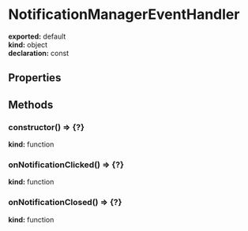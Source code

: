 # NotificationManagerEventHandler      
  
**exported:** default      
**kind:** object      
**declaration:** const      
  
  
## Properties      
  
  
## Methods      
  
### constructor() => {?}        
  
**kind:** function        
  
  
  
  
  
### onNotificationClicked() => {?}        
  
**kind:** function        
  
  
  
  
  
### onNotificationClosed() => {?}        
  
**kind:** function        
  
  
  
  
  
